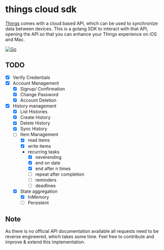 # things cloud sdk

[Things](https://culturedcode.com/things/) comes with a cloud based API, which can
be used to synchronize data between devices.
This is a golang SDK to interact with that API, opening the API so that you
can enhance your Things experience on iOS and Mac.

[![Go](https://github.com/nicolai86/things-cloud-sdk/actions/workflows/go.yml/badge.svg)](https://github.com/nicolai86/things-cloud-sdk/actions/workflows/go.yml)

## TODO

- [x] Verify Credentials
- [x] Account Management
  - [x] Signup/ Confirmation
  - [x] Change Password
  - [x] Account Deletion
- [x] History management
  - [x] List Histories
  - [x] Create History 
  - [x] Delete History
  - [x] Sync History
  - [ ] Item Management
    - [x] read items 
    - [x] write items
    - recurring tasks
      - [x] neverending
      - [x] end on date
      - [x] end after n times
      - [ ] repeat after completion
      - [ ] reminders
      - [ ] deadlines
  - [x] State aggregation
    - [x] InMemory
    - [ ] Persistent

## Note

As there is no official API documentation available all requests need to be reverse engineered,
which takes some time. Feel free to contribute and improve & extend this implementation.
